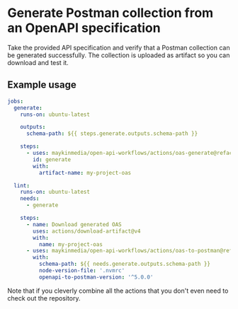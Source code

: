# Generate Postman collection from an OpenAPI specification

Take the provided API specification and verify that a Postman collection can be
generated successfully. The collection is uploaded as artifact so you can download and
test it.

## Example usage

```yaml
jobs:
  generate:
    runs-on: ubuntu-latest

    outputs:
      schema-path: ${{ steps.generate.outputs.schema-path }}

    steps:
      - uses: maykinmedia/open-api-workflows/actions/oas-generate@refactor/reusable-actions
        id: generate
        with:
          artifact-name: my-project-oas

  lint:
    runs-on: ubuntu-latest
    needs:
      - generate

    steps:
      - name: Download generated OAS
        uses: actions/download-artifact@v4
        with:
          name: my-project-oas
      - uses: maykinmedia/open-api-workflows/actions/oas-to-postman@refactor/reusable-actions
        with:
          schema-path: ${{ needs.generate.outputs.schema-path }}
          node-version-file: '.nvmrc'
          openapi-to-postman-version: '^5.0.0'
```

Note that if you cleverly combine all the actions that you don't even need to check out
the repository.
